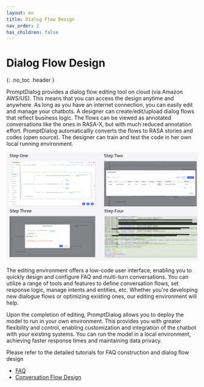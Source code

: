 ```yaml
---
layout: en
title: Dialog Flow Design
nav_order: 2
has_children: false
---
```

# Dialog Flow Design
{: .no_toc .header }

PromptDialog provides a dialog flow editing tool on cloud (via Amazon AWS/US).  This means that you can access the design anytime and anywhere. As long as you have an internet connection, you can easily edit and manage your chatbots.  A designer can create/edit/upload dialog flows that reflect business logic.  The flows can be viewed as annotated conversations like the ones in RASA-X, but with much reduced annotation effort.  PromptDialog automaticallly converts the flows to RASA stories and codes (open source).  The designer can train and test the code in her own local running environment.  

![cloud_design.png](/assets/images/cloud_design/01-cloud_design.png)

The editing environment offers a low-code user interface, enabling you to quickly design and configure FAQ and multi-turn conversations. You can utilize a range of tools and features to define conversation flows, set response logic, manage intents and entities, etc.  Whether you're developing new dialogue flows or optimizing existing ones, our editing environment will help.

Upon the completion of editing, PromptDialog allows you to deploy the model to run in your own environment. This provides you with greater flexibility and control, enabling customization and integration of the chatbot with your existing systems. You can run the model in a local environment, achieving faster response times and maintaining data privacy.

Please refer to the detailed tutorials for FAQ construction and dialog flow design
- [FAQ](/docs/tutorial/faq/)
- [Conversation Flow Design](/docs/tutorial/flow/)

